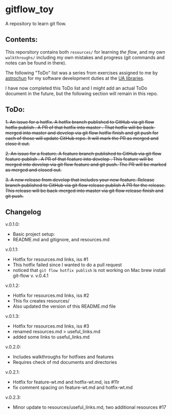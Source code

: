 # gitflow_toy

A repository to learn git flow.

## Contents:

This reporsitory contains both `resources/` for learning _the flow_, and my own `walkthroughs/` including my own mistakes and progress (git commands and notes can be found in there).

The following "ToDo" list was a series from exercises assigned to me by [astrochun](https://astrochun.github.io) for my software development duties at the [UA libraries](https://new.library.arizona.edu/).

I have now completed this ToDo list and I might add an actual ToDo document in the future, but the following section will remain in this repo.

## ToDo:

~~1. An issue for a hotfix.  A hotfix branch published to GitHub via git flow hotfix publish <xxx>.  A PR of that hotfix into master .  That hotfix will be back-merged into master and develop via git flow hotfix finish <xxx> and git push for each of those will update GitHub repo.  It will mark the PR as merged and close it out.~~

~~2. An issue for a feature.  A feature branch published to GitHub  via git flow feature publish <xxx>. A PR of that feature into develop . This feature will be merged into develop via git flow feature <xxx> and git push.  The PR will be marked as merged and closed out.~~

~~3. A new release from develop that includes your new feature.  Release branch published to GitHub via git flow release publish <xxx> A PR for the release.  This release will be back-merged into master via git flow release finish <xxx> and git push.~~

## Changelog

v.0.1.0:
 * Basic project setup:
 * README.md and gitignore, and resources.md

v.0.1.1:
 * Hotfix for resources.md links, iss #1
 * This hotfix failed since I wanted to do a pull request
 * noticed that `git flow hotfix publish` is not working on Mac brew install git-flow v. v.0.4.1

v.0.1.2:
 * Hotfix for resources.md links, iss #2
 * This fix creates resources/
 * Also updated the version of this README.md file

v.0.1.3:
 * Hotfix for resources.md links, iss #3
 * renamed resources.md > useful_links.md
 * added some links to useful_links.md

v.0.2.0:
 * Includes walkthroughs for hotfixes and features
 * Requires check of md documents and directories

v.0.2.1:
 * Hotfix for feature-wt.md and hotfix-wt.md, iss #11r
 * fix comment spacing on feature-wt.md and hotfix-wt.md

v.0.2.3:
 * Minor update to resources/useful_links.md, two additional resources #17